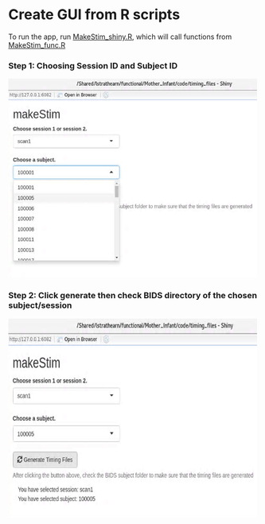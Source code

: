 
# Create GUI from R scripts

To run the app, run [MakeStim_shiny.R](https://github.com/tientong98/misc/blob/main/shinyApp/MakeStim_shiny.R), which will call functions from [MakeStim_func.R](https://github.com/tientong98/misc/blob/main/shinyApp/MakeStim_func.R)

### Step 1: Choosing Session ID and Subject ID

<img src="https://github.com/tientong98/misc/blob/main/shinyApp/makeStim01.png" width="500" height="400">

### Step 2: Click generate then check BIDS directory of the chosen subject/session

<img src="https://github.com/tientong98/misc/blob/main/shinyApp/makeStim02.png" width="500" height="400">
